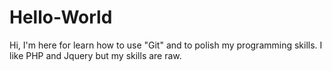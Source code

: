 # Hello-World
Hi,
I'm here for learn how to use "Git" and to polish my programming skills. 
I like PHP and Jquery but my skills are raw.
